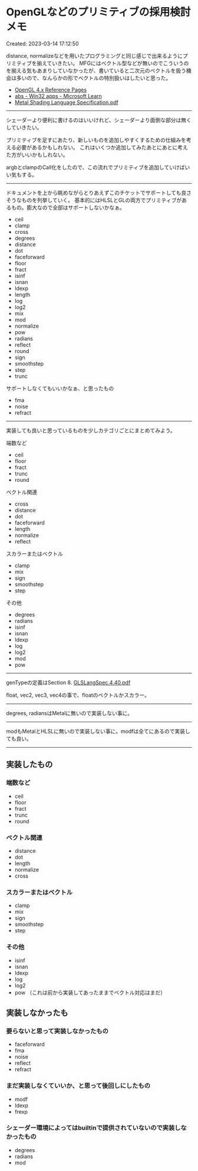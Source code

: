 # OpenGLなどのプリミティブの採用検討メモ

Created: 2023-03-14 17:12:50

distance, normalizeなどを用いたプログラミングと同じ感じで出来るようにプリミティブを揃えていきたい。 MFGにはベクトル型などが無いのでこういうのを揃える気もあまりしていなかったが、書いていると二次元のベクトルを扱う機会は多いので、なんらかの形でベクトルの特別扱いはしたいと思った。

-   [OpenGL 4.x Reference Pages](https://registry.khronos.org/OpenGL-Refpages/gl4/html/)
-   [abs - Win32 apps - Microsoft Learn](https://learn.microsoft.com/en-us/windows/win32/direct3dhlsl/dx-graphics-hlsl-abs)
-   [Metal Shading Language Specification.pdf](https://developer.apple.com/metal/Metal-Shading-Language-Specification.pdf)

----

シェーダーより便利に書けるのはいいけれど、シェーダーより面倒な部分は無くしていきたい。

プリミティブを足すにあたり、新しいものを追加しやすくするための仕組みを考える必要があるかもしれない。 これはいくつか追加してみたあとにあとに考えた方がいいかもしれない。
        
argbとclampのCall化をしたので、この流れでプリミティブを追加していけばいい気もする。

----
    
ドキュメントを上から眺めながらとりあえずこのチケットでサポートしても良さそうなものを列挙していく。 基本的にはHLSLとGLの両方でプリミティブがあるもの。膨大なので全部はサポートしないかなぁ。

-   ceil
-   clamp
-   cross
-   degrees
-   distance
-   dot
-   faceforward
-   floor
-   fract
-   isinf
-   isnan
-   ldexp
-   length
-   log
-   log2
-   mix
-   mod
-   normalize
-   pow
-   radians
-   reflect
-   round
-   sign
-   smoothstep
-   step
-   trunc

サポートしなくてもいいかなぁ、と思ったもの

-   fma
-   noise
-   refract

----

実装しても良いと思っているものを少しカテゴリごとにまとめてみよう。

端数など

-   ceil
-   floor
-   fract
-   trunc
-   round

ベクトル関連

-   cross
-   distance
-   dot
-   faceforward
-   length
-   normalize
-   reflect

スカラーまたはベクトル

-   clamp
-   mix
-   sign
-   smoothstep
-   step

その他

-   degrees
-   radians
-   isinf
-   isnan
-   ldexp
-   log
-   log2
-   mod
-   pow

----
    
genTypeの定義はSection 8. [GLSLangSpec.4.40.pdf](https://registry.khronos.org/OpenGL/specs/gl/GLSLangSpec.4.40.pdf)

float, vec2, vec3, vec4の事で、floatのベクトルかスカラー。

----

degrees, radiansはMetalに無いので実装しない事に。

----

modもMetalとHLSLに無いので実装しない事に。modfは全てにあるので実装しても良い。

----

## 実装したもの

### 端数など

-   ceil
-   floor
-   fract
-   trunc
-   round

### ベクトル関連

-   distance
-   dot
-   length
-   normalize
-   cross

### スカラーまたはベクトル

-   clamp
-   mix
-   sign
-   smoothstep
-   step

### その他

-   isinf
-   isnan
-   ldexp
-   log
-   log2
-   pow （これは前から実装してあったままでベクトル対応はまだ）

## 実装しなかったも

### 要らないと思って実装しなかったもの

-   faceforward
-   fma
-   noise
-   reflect
-   refract

### まだ実装しなくていいか、と思って後回しにしたもの

-   modf
-   ldexp
-   frexp

### シェーダー環境によってはbuiltinで提供されていないので実装しなかったもの

-   degrees
-   radians
-   mod